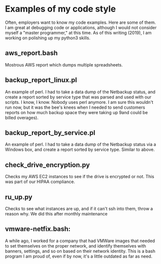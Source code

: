 # Examples of my code style

Often, employers want to know my code examples.  Here are some of them.  I am great at debugging code or applications, although I would not consider myself a "master programmer," at this time.  As of this writing (2019), I am working on polishing up my python3 skills.

## aws_report.bash
Mostrous AWS report which dumps multiple spreadsheets.

## backup_report_linux.pl
An example of perl.  I had to take a data dump of the Netbackup status, and create a report sorted by service type that was parsed and used with our scripts.  I know, I know.  Nobody uses perl anymore.  I am sure this wouldn't run now, but it was the bee's knees when I needed to send customers reports on how much backup space they were taking up 9and could be billed overages).

## backup_report_by_service.pl
An example of perl.  I had to take a data dump of the Netbackup status via a Windows box, and create a report sorted by service type.  Similar to above.

## check_drive_encryption.py
Checks my AWS EC2 instances to see if the drive is encrypted or not.  This was part of our HIPAA compliance.

## ru_up.py
Checks to see what instances are up, and if it can't ssh into them, throw a reason why.  We did this after monthly
maintenance

## vmware-netfix.bash: 
A while ago, I worked for a company that had VMWare images that needed to set themselves on the proper network, and identify themselves with banners, settings, and so on based on their network identity.  This is a bash program I am proud of, even if by now, it's a little outdated as far as need.
